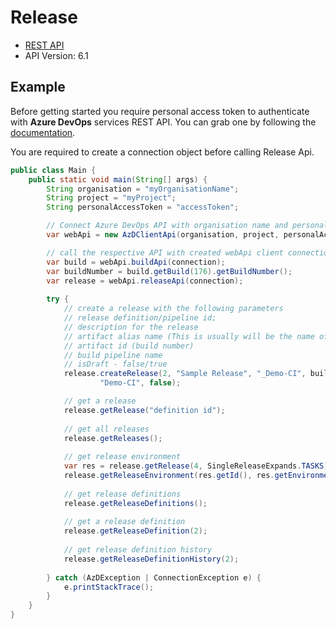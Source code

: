 # Release

- [REST API](https://docs.microsoft.com/en-us/rest/api/azure/devops/release/?view=azure-devops-rest-6.1)
- API Version: 6.1

## Example

Before getting started you require personal access token to authenticate with **Azure DevOps** services REST API.
You can grab one by following the [documentation](https://docs.microsoft.com/en-us/azure/devops/organizations/accounts/use-personal-access-tokens-to-authenticate?WT.mc_id=docs-github-dbrown&view=azure-devops&tabs=preview-page).

You are required to create a connection object before calling Release Api.

```java
public class Main {
    public static void main(String[] args) {
        String organisation = "myOrganisationName";
        String project = "myProject";
        String personalAccessToken = "accessToken";

        // Connect Azure DevOps API with organisation name and personal access token.
        var webApi = new AzDClientApi(organisation, project, personalAccessToken);

        // call the respective API with created webApi client connection object;
        var build = webApi.buildApi(connection);
        var buildNumber = build.getBuild(176).getBuildNumber();
        var release = webApi.releaseApi(connection);
        
        try {
            // create a release with the following parameters
            // release definition/pipeline id;
            // description for the release
            // artifact alias name (This is usually will be the name of build pipeline name prefixed with _)
            // artifact id (build number)
            // build pipeline name
            // isDraft - false/true
            release.createRelease(2, "Sample Release", "_Demo-CI", buildNumber,
                    "Demo-CI", false);

            // get a release
            release.getRelease("definition id");
            
            // get all releases
            release.getReleases();
            
            // get release environment
            var res = release.getRelease(4, SingleReleaseExpands.TASKS);
            release.getReleaseEnvironment(res.getId(), res.getEnvironments().stream().findFirst().get().getId());
            
            // get release definitions
            release.getReleaseDefinitions();
            
            // get a release definition
            release.getReleaseDefinition(2);
            
            // get release definition history
            release.getReleaseDefinitionHistory(2);
            
        } catch (AzDException | ConnectionException e) {
            e.printStackTrace();
        }
    }
}
```